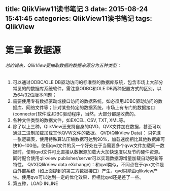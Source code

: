 title: QlikView11读书笔记 3
date: 2015-08-24 15:41:45
categories: QlikView11读书笔记
tags: QlikView
---
# 第三章 数据源
###### 总的说来，QlikView要抽取数据的数据来源分为五种类型：
1. 可以通过ODBC/OLE DB驱动访问的标准型的数据库系统，包含市场上大部分常见的的数据库系统软件，需注意ODBC和OLE DB两种配置方式的区别，以及64/32位版本问题；
2. 需要使用专有数据驱动或接口访问的数据系统，如必须用JDBC驱动访问的数据库、网络文件等；针对某些特定的数据系统，市场上有专门的数据接口(connector)软件或JDBC驱动程序，当然，大部分都是收费的。
3. 各种文件类型的数据文件，如EXCEL, CSV, TXT, XML等。
4. 除了以上三种，QlikView还支持自身的QVD、QVX文件加在数据，甚至可以通过二进制加载加载其他QVW文件的数据。
QVD(QlikView Data)： 只包含一张逻辑表，使用特殊算法压缩数据可达到90%，加载速度相比其他数据库可快10~100倍。使用qvd文件的另一个好处在于当需要多个qvw文件加载同一数据时，使用qvd文件可比直接从数据源加载大大加快速度以及节约硬件资源。同时配合使用qlikview publisher/server可以实现数据源增量加载自动更新等特性。
QVX(QlikView data eXchange)：和qvd类似，不同点在于qvx文件是由外部系统（如上面提到的第三方数据接口）产生，qvd只能由qlikview产生。使用qvx可以达到一定的优化效果，但相比qvd还是差了一些。
5. 第五种，LOAD INLINE